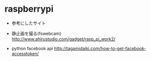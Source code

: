 raspberrypi
===========

* 参考にしたサイト

* 静止画を撮る(fswebcam)
http://www.ahirustudio.com/gadget/rasp_pi_work2/

* python facebook api
http://tagamidaiki.com/how-to-get-facebook-accesstoken/
